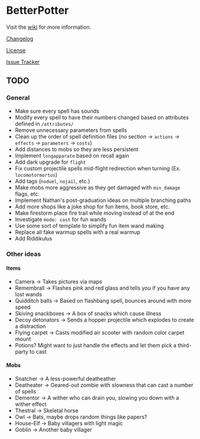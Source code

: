 # BetterPotter

Visit the [wiki](https://github.com/grisstyl/BetterPotter/wiki) for more information.

[Changelog](https://github.com/grisstyl/BetterPotter/blob/master/changelog.md)

[License](https://github.com/grisstyl/BetterPotter/blob/master/license.md)

[Issue Tracker](https://github.com/grisstyl/BetterPotter/issues)

## TODO

### General

* Make sure every spell has sounds
* Modify every spell to have their numbers changed based on attributes defined in `/attributes/`
* Remove unnecessary parameters from spells
* Clean up the order of spell definition files (no section -> `actions` -> `effects` -> `parameters` -> `costs`)
* Add distances to mobs so they are less persistent
* Implement `longapparate` based on recall again
* Add dark upgrade for `flight`
* Fix custom projectile spells mid-flight redirection when turning (Ex. `locomotormortus`)
* Add tags (`noduel`, `nojail`, etc.)
* Make mobs more aggressive as they get damaged with `min_damage` flags, etc.
* Implement Nathan's post-graduation ideas on multiple branching paths
* Add more shops like a joke shop for fun items, book store, etc.
* Make firestorm place fire trail while moving instead of at the end
* Investigate `mode: cast` for fun wands
* Use some sort of template to simplify fun item wand making
* Replace all fake warmup spells with a real warmup
* Add Riddikulus

### Other ideas

#### Items

* Camera -> Takes pictures via maps
* Remembrall -> Flashes pink and red glass and tells you if you have any lost wands
* Quidditch balls -> Based on flashbang spell, bounces around with more speed
* Skiving snackboxes -> A box of snacks which cause illness
* Decoy detonators -> Sends a hopper projectile which explodes to create a distraction
* Flying carpet -> Casts modified air scooter with random color carpet mount
* Potions? Might want to just handle the effects and let them pick a third-party to cast

#### Mobs

* Snatcher -> A less-powerful deatheather
* Deatheater -> Geared-out zombie with slowness that can cast a number of spells
* Dementor -> A wither who can drain you, slowing you down with a wither effect
* Thestral -> Skeletal horse
* Owl -> Bats, maybe drops random things like papers?
* House-Elf -> Baby villagers with light magic
* Goblin -> Another baby villager
